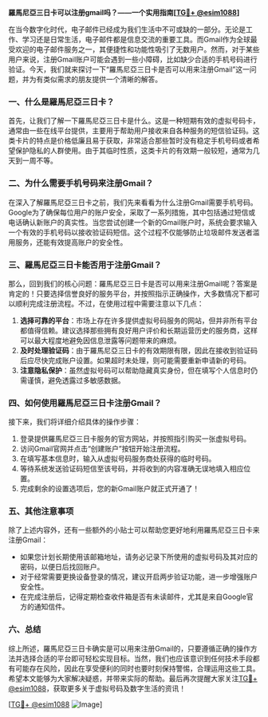 **羅馬尼亞三日卡可以注册gmail吗？——一个实用指南[[TG💪+ @esim1088](https://t.me/s/esim1088)]**

在当今数字化时代，电子邮件已经成为我们生活中不可或缺的一部分。无论是工作、学习还是日常生活，电子邮件都是信息交流的重要工具。而Gmail作为全球最受欢迎的电子邮件服务之一，其便捷性和功能性吸引了无数用户。然而，对于某些用户来说，注册Gmail账户可能会遇到一些小障碍，比如缺少合适的手机号码进行验证。今天，我们就来探讨一下“羅馬尼亞三日卡是否可以用来注册Gmail”这一问题，并为有类似需求的朋友提供一个清晰的解答。

### 一、什么是羅馬尼亞三日卡？

首先，让我们了解一下羅馬尼亞三日卡是什么。这是一种短期有效的虚拟号码卡，通常由一些在线平台提供，主要用于帮助用户接收来自各种服务的短信验证码。这类卡片的特点是价格低廉且易于获取，非常适合那些暂时没有稳定手机号码或者希望保护隐私的人群使用。由于其临时性质，这类卡片的有效期一般较短，通常为几天到一周不等。

### 二、为什么需要手机号码来注册Gmail？

在深入了解羅馬尼亞三日卡之前，我们先来看看为什么注册Gmail需要手机号码。Google为了确保每位用户的账户安全，采取了一系列措施，其中包括通过短信或电话确认新账户的真实性。当您尝试创建一个新的Gmail账户时，系统会要求输入一个有效的手机号码以接收验证码短信。这个过程不仅能够防止垃圾邮件发送者滥用服务，还能有效提高账户的安全性。

### 三、羅馬尼亞三日卡能否用于注册Gmail？

那么，回到我们的核心问题：羅馬尼亞三日卡是否可以用来注册Gmail呢？答案是肯定的！只要选择信誉良好的服务平台，并按照指示正确操作，大多数情况下都可以顺利完成注册流程。不过，在使用过程中需要注意以下几点：

1. **选择可靠的平台**：市场上存在许多提供虚拟号码服务的网站，但并非所有平台都值得信赖。建议选择那些拥有良好用户评价和长期运营历史的服务商，这样可以最大程度地避免因信息泄露等问题带来的麻烦。
2. **及时处理验证码**：由于羅馬尼亞三日卡的有效期限有限，因此在接收到验证码后应尽快完成账户设置。如果超时未处理，则可能需要重新申请新的号码。
3. **注意隐私保护**：虽然虚拟号码可以帮助隐藏真实身份，但在填写个人信息时仍需谨慎，避免透露过多敏感数据。

### 四、如何使用羅馬尼亞三日卡注册Gmail？

接下来，我们将详细介绍具体的操作步骤：

1. 登录提供羅馬尼亞三日卡服务的官方网站，并按照指引购买一张虚拟号码。
2. 访问Gmail官网并点击“创建账户”按钮开始注册流程。
3. 在填写基本信息时，输入从虚拟号码服务商处获得的临时号码。
4. 等待系统发送验证码短信至该号码，并将收到的内容准确无误地填入相应位置。
5. 完成剩余的设置选项后，您的新Gmail账户就正式开通了！

### 五、其他注意事项

除了上述内容外，还有一些额外的小贴士可以帮助您更好地利用羅馬尼亞三日卡来注册Gmail：

- 如果您计划长期使用该邮箱地址，请务必记录下所使用的虚拟号码及其对应的密码，以便日后找回账户。
- 对于经常需要更换设备登录的情况，建议开启两步验证功能，进一步增强账户安全性。
- 在完成注册后，记得定期检查收件箱是否有未读邮件，尤其是来自Google官方的通知信件。

### 六、总结

综上所述，羅馬尼亞三日卡确实是可以用来注册Gmail的，只要遵循正确的操作方法并选择合适的平台即可轻松实现目标。当然，我们也应该意识到任何技术手段都有可能存在风险，因此在享受便利的同时也要时刻保持警惕，合理运用这些工具。希望本文能够为大家解决疑惑，并带来实际的帮助。最后再次提醒大家关注[TG💪+ @esim1088](https://t.me/s/esim1088)，获取更多关于虚拟号码及数字生活的资讯！

[[TG💪+ @esim1088](https://t.me/s/esim1088) ![Image](https://i.postimg.cc/4NQfJmqS/Snipaste-2025-05-13-00-14-12.png)]